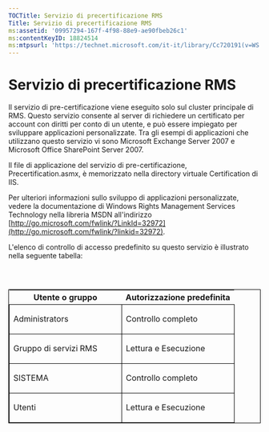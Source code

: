 ```yaml
---
TOCTitle: Servizio di precertificazione RMS
Title: Servizio di precertificazione RMS
ms:assetid: '09957294-167f-4f98-88e9-ae90fbeb26c1'
ms:contentKeyID: 18824514
ms:mtpsurl: 'https://technet.microsoft.com/it-it/library/Cc720191(v=WS.10)'
---
```


Servizio di precertificazione RMS
=================================

Il servizio di pre-certificazione viene eseguito solo sul cluster principale di RMS. Questo servizio consente al server di richiedere un certificato per account con diritti per conto di un utente, e può essere impiegato per sviluppare applicazioni personalizzate. Tra gli esempi di applicazioni che utilizzano questo servizio vi sono Microsoft Exchange Server 2007 e Microsoft Office SharePoint Server 2007.

Il file di applicazione del servizio di pre-certificazione, Precertification.asmx, è memorizzato nella directory virtuale Certification di IIS.

Per ulteriori informazioni sullo sviluppo di applicazioni personalizzate, vedere la documentazione di Windows Rights Management Services Technology nella libreria MSDN all'indirizzo [http://go.microsoft.com/fwlink/?LinkId=32972](http://go.microsoft.com/fwlink/?linkid=32972).

L'elenco di controllo di accesso predefinito su questo servizio è illustrato nella seguente tabella:

###  

<p> </p>
<table style="border:1px solid black;">
<colgroup>
<col width="50%" />
<col width="50%" />
</colgroup>
<thead>
<tr class="header">
<th>Utente o gruppo</th>
<th>Autorizzazione predefinita</th>
</tr>
</thead>
<tbody>
<tr class="odd">
<td style="border:1px solid black;"><p>Administrators</p></td>
<td style="border:1px solid black;"><p>Controllo completo</p></td>
</tr>  
<tr class="even">
<td style="border:1px solid black;"><p>Gruppo di servizi RMS</p></td>
<td style="border:1px solid black;"><p>Lettura e Esecuzione</p></td>
</tr>  
<tr class="odd">
<td style="border:1px solid black;"><p>SISTEMA</p></td>
<td style="border:1px solid black;"><p>Controllo completo</p></td>
</tr>  
<tr class="even">
<td style="border:1px solid black;"><p>Utenti</p></td>
<td style="border:1px solid black;"><p>Lettura e Esecuzione</p></td>
</tr>  
</tbody>  
</table>
